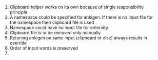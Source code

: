 1. Clipboard helper works on its own because of single responsibility principle
2. A namespace could be specified for ankigen. If there is no input file for the namespace then clipboard file is used
3. Namespace could have no input file for enternity
4. Clipboard file is to be removed only manually
5. Reruning ankigen on same input (clipboard or else) always results in override
6. Order of input words is preserved
7. 